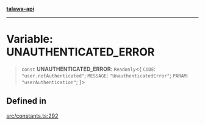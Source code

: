 [**talawa-api**](../../README.md)

***

# Variable: UNAUTHENTICATED\_ERROR

> `const` **UNAUTHENTICATED\_ERROR**: `Readonly`\<\{ `CODE`: `"user.notAuthenticated"`; `MESSAGE`: `"UnauthenticatedError"`; `PARAM`: `"userAuthentication"`; \}\>

## Defined in

[src/constants.ts:292](https://github.com/Suyash878/talawa-api/blob/e4413cec641a837926071678fed3c7f67234e31e/src/constants.ts#L292)
